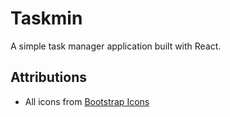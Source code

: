 # Taskmin

A simple task manager application built with React.

## Attributions

- All icons from [Bootstrap Icons](https://icons.getbootstrap.com/)
